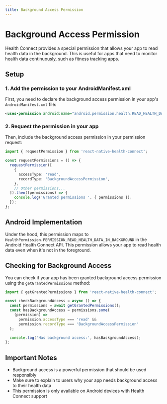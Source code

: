 ```yaml
---
title: Background Access Permission
---
```


# Background Access Permission

Health Connect provides a special permission that allows your app to read health data in the background. This is useful for apps that need to monitor health data continuously, such as fitness tracking apps.

## Setup

### 1. Add the permission to your AndroidManifest.xml

First, you need to declare the background access permission in your app's `AndroidManifest.xml` file:

```xml
<uses-permission android:name="android.permission.health.READ_HEALTH_DATA_IN_BACKGROUND"/>
```

### 2. Request the permission in your app

Then, include the background access permission in your permission request:

```ts
import { requestPermission } from 'react-native-health-connect';

const requestPermissions = () => {
  requestPermission([
    {
      accessType: 'read',
      recordType: 'BackgroundAccessPermission',
    },
    // Other permissions...
  ]).then((permissions) => {
    console.log('Granted permissions ', { permissions });
  });
};
```

## Android Implementation

Under the hood, this permission maps to `HealthPermission.PERMISSION_READ_HEALTH_DATA_IN_BACKGROUND` in the Android Health Connect API. This permission allows your app to read health data even when it's not in the foreground.

## Checking for Background Access

You can check if your app has been granted background access permission using the `getGrantedPermissions` method:

```ts
import { getGrantedPermissions } from 'react-native-health-connect';

const checkBackgroundAccess = async () => {
  const permissions = await getGrantedPermissions();
  const hasBackgroundAccess = permissions.some(
    (permission) =>
      permission.accessType === 'read' &&
      permission.recordType === 'BackgroundAccessPermission'
  );

  console.log('Has background access:', hasBackgroundAccess);
};
```

## Important Notes

- Background access is a powerful permission that should be used responsibly
- Make sure to explain to users why your app needs background access to their health data
- This permission is only available on Android devices with Health Connect support

